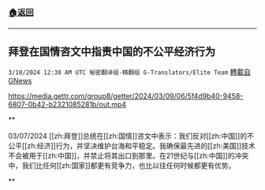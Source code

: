 ###  [:house:返回](README.md)
---


## 拜登在国情咨文中指责中国的不公平经济行为
`3/10/2024 12:38 AM UTC 秘密翻译组-精翻组 G-Translators/Elite Team` [轉載自GNews](https://gnews.org/articles/2380644)


https://media.gettr.com/group8/getter/2024/03/09/06/5f4d9b40-9458-6807-0b42-b2321085281b/out.mp4


**

03/07/2024 [[zh:拜登]]总统在[[zh:国情]]咨文中表示：我们反对[[zh:中国]]的不公平[[zh:经济]]行为，并坚决维护台海和平稳定。我确保最先进的[[zh:美国]]技术不会被用于[[zh:中国]]，并禁止将其出口到那里。在21世纪与[[zh:中国]]的冲突中，我们比任何[[zh:国家]]都更有竞争力，也比以往任何时候都更有优势。

**
